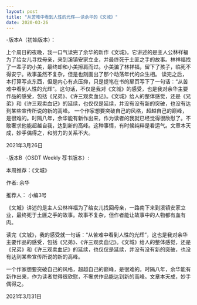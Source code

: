 ```yaml
---
layout: post
title: "从苦难中看到人性的光辉——读余华的《文城》"
date: 2020-03-26
---
```


-版本A（初始版本）：

上个周日的夜晚，我一口气读完了余华的新作《文城》。它讲述的是主人公林祥福为了给女儿寻找母亲，来到溪镇安家立业，并最终死于土匪之手的故事。林祥福找了一辈子的小美，最终却和小美擦肩而过。小美骗了林祥福，留下了孩子，临死不得安宁。故事虽然不复杂，但是也刻画出了那个动荡年代的众生相。
读完之后，本打算写点东西，但是内心有点压抑，只是提笔在书的扉页写下了一句话：“从苦难中看到人性的光辉”。这句话，不仅是我对《文城》的感受，也是我对余华主要作品的感受，包括《兄弟》、《许三观卖血记》。《文城》给人的整体感觉，还是《兄弟》和《许三观卖血记》的延续，也仅仅是延续，并没有没有新的突破，也没有达到某些宣传所说的新的高峰。
一个作家想要突破自己的风格，超越自己的巅峰，是很难的。时隔八年，余华能有新作出来，作为读者的我就已经觉得很欣慰了。不敢奢求他能超越自我，达到新的高峰。这种事情，有时候纯粹是看运气。文章本天成，妙手偶得之，和努力的关系不大。

2021年3月26日


-版本B（OSDT Weekly 荐书版本）:

本周推荐：《文城》

作者: 余华

推荐人： 小编3号

《文城》讲述的是主人公林祥福为了给女儿找回母亲，一路南下来到溪镇安家立业，最终死于土匪之手的故事。故事不复杂，但作者能让故事中的人物都有血有肉。

读完《文城》，我的感受就一句话：“从苦难中看到人性的光辉”，这也是我对余华主要作品的感受，包括《兄弟》、《许三观卖血记》。《文城》给人的整体感觉，还是《兄弟》和《许三观卖血记》的延续，也仅仅是延续，并没有没有新的突破，也没有达到某些宣传所说的新的高峰。

一个作家想要突破自己的风格，超越自己的巅峰，是很难的。时隔八年，余华能有新作出来，作为读者觉得很欣慰，不奢求作品能达到新的高峰。文章本天成，妙手偶得之。

2021年3月31日